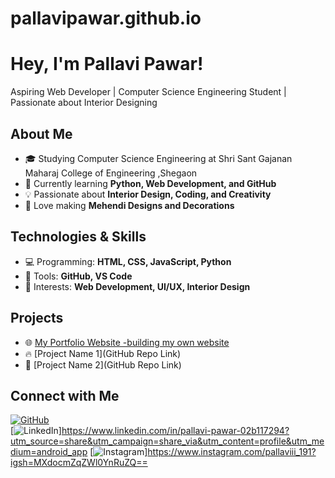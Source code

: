 # pallavipawar.github.io
# Hey, I'm Pallavi Pawar! 
Aspiring Web Developer | Computer Science Engineering Student | Passionate about Interior Designing 
## About Me
- 🎓 Studying Computer Science Engineering at Shri Sant Gajanan Maharaj College of Engineering ,Shegaon 
- 🌱 Currently learning **Python, Web Development, and GitHub**  
- 💡 Passionate about **Interior Design, Coding, and Creativity**  
- 🎨 Love making **Mehendi Designs and Decorations**
## Technologies & Skills  
- 💻 Programming: **HTML, CSS, JavaScript, Python**  
- 🔧 Tools: **GitHub, VS Code**  
- 🎨 Interests: **Web Development, UI/UX, Interior Design**
## Projects  
- 🌐 [My Portfolio Website -building my own website](https://pallavipawar.github.io)  
- 🔥 [Project Name 1](GitHub Repo Link)  
- 🚀 [Project Name 2](GitHub Repo Link)
## Connect with Me  
[![GitHub](https://img.shields.io/badge/GitHub-000?style=for-the-badge&logo=github)](https://github.com/Pallavii-191)  
[![LinkedIn](https://img.shields.io/badge/LinkedIn-0077B5?style=for-the-badge&logo=linkedin)]https://www.linkedin.com/in/pallavi-pawar-02b117294?utm_source=share&utm_campaign=share_via&utm_content=profile&utm_medium=android_app 
[![Instagram](https://img.shields.io/badge/Instagram-E4405F?style=for-the-badge&logo=instagram)]https://www.instagram.com/pallaviii_191?igsh=MXdocmZqZWl0YnRuZQ==